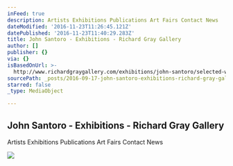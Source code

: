 ```yaml
---
inFeed: true
description: Artists Exhibitions Publications Art Fairs Contact News
dateModified: '2016-11-23T11:26:45.121Z'
datePublished: '2016-11-23T11:40:29.283Z'
title: John Santoro - Exhibitions - Richard Gray Gallery
author: []
publisher: {}
via: {}
isBasedOnUrl: >-
  http://www.richardgraygallery.com/exhibitions/john-santoro/selected-works?view=slider
sourcePath: _posts/2016-09-17-john-santoro-exhibitions-richard-gray-gallery.md
starred: false
_type: MediaObject

---
```

<article style=""><h1>John Santoro - Exhibitions - Richard Gray Gallery</h1><p>Artists Exhibitions Publications Art Fairs Contact News</p><img src="https://s3.amazonaws.com/files.collageplatform.com.prod/image_cache/1010x580_fit/5761760584184e24248b4568/f76a42877b5439890108a559308fba4e.jpeg" /></article>